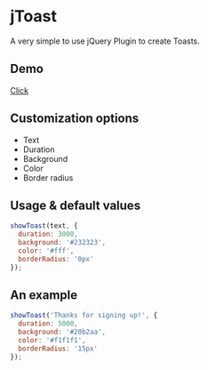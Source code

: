 # jToast
A very simple to use jQuery Plugin to create Toasts.

## Demo
[Click](https://l2g.cc/projects/jToast/)

## Customization options
* Text
* Duration
* Background
* Color
* Border radius

## Usage & default values
```javascript
showToast(text, {
  duration: 3000,
  background: '#232323',
  color: '#fff',
  borderRadius: '0px'
});
```

## An example
```javascript
showToast('Thanks for signing up!', {
  duration: 5000,
  background: '#20b2aa',
  color: '#f1f1f1',
  borderRadius: '15px'
});
